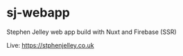 # sj-webapp

Stephen Jelley web app build with Nuxt and Firebase (SSR)

Live: https://stphenjelley.co.uk